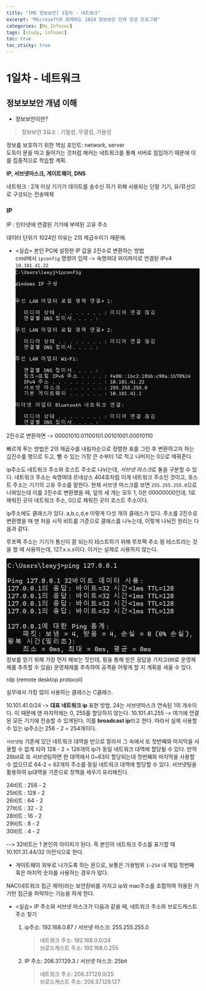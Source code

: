 ```yaml
---
title: "[MS 정보보안] 1일차 - 네트워크"
excerpt: "Microsoft와 함께하는 2024 정보보안 인재 양성 프로그램"
categories: [Ms_Infosec]
tags: [study, infosec]
toc: true
toc_sticky: true
---
```


# 1일차 - 네트워크

## 정보보보안 개념 이해

+ 정보보안이란?

> 정보보안 3요소 : 기밀성, 무결성, 가용성

정보를 보호하기 위한 핵심 포인트: network, server  
도둑이 문을 따고 들어가는 것처럼 해커는 네트워크를 통해 서버로 침입하기 때문에 이를 집중적으로 학습할 계획.  

**IP, 서브넷마스크, 게이트웨이, DNS**

네트워크 : 2개 이상 기기가 데이트를 송수신 하기 위해 사용되는 단말 기기, 유/뮤선으로 구성되는 전송매체   

### IP

IP : 인터넷에 연결된 기기에 부여된 고유 주소


데이터 단위가 1024인 이유는 2의 제곱수이기 때문에.   

+ <실습> 본인 PC에 설정한 IP 값을 2진수로 변환하는 방법  
cmd에서 `ipconfig` 명령어 입력 -> 숙명여대 와이파이로 연결된 IPv4 `10.101.41.22`
![fail to bring](/assets/Image/ms_infosec/day1_1.png)

2진수로 변환하면 -> 00001010.01100101.00101001.00010110

빠르게 푸는 방법은 2의 제곱수를 내림차순으로 정렬한 표를 그린 후 변환하고자 하는 십진수를 행으로 두고, 뺄 수 있는 가장 큰 수부터 1로 적고 나머지는 0으로 메꿔준다.  

ip주소도 네트워크 주소와 호스트 주소로 나뉘는데, *서브넷 마스크*로 둘을 구분할 수 있다. 
네트워크 주소는 숙명여대 르네상스 404호처럼 이게 네트워크 주소인 것이고, 호스트 주소는 기기의 고유 주소를 말한다. 현재 서브넷 마스크를 보면 `255.255.255.0`으로 나와있는데 이를 2진수로 변환했을 때, 앞의 세 개는 모두 1, 0은 00000000인데, 1로 채워진 곳이 네트워크 주소, 0으로 채워진 곳이 호스트 주소이다.   

ip주소에도 클래스가 있다. a,b,c,d,e 이렇게 다섯 개의 클래스가 있다. 주소를 2진수로 변환했을 때 맨 처음 시작 비트를 기준으로 클래스를 나누는데, 이렇게 나눠진 원리는 다음과 같다.   

루프팩 주소는 기기가 통신이 잘 되는지 테스트하기 위해 루프팩 주소 핑 테스트라는 것을 할 때 사용하는데, 127.x.x.x이다. 이거는 실제로 사용하지 않는다.  

![fail to bring](/assets/Image/ms_infosec/day1_2.png)  
정보를 얻기 위해 가장 먼저 해보는 짓인데, 핑을 통해 받은 응답을 가지고(ttl로 운영체제를 추측할 수 있음) 운영체제를 추측하여 공격을 어떻게 할 지 계획을 세울 수 있다.  

rdp (remote desktop protocol) 

실무에서 가장 많이 사용하는 클래스는 C클래스.  

10.101.41.0/24 -> **대표 네트워크 ip** 표현 방법. 24는 서브넷마스크 연속된 1의 개수이다. 이 때문에 맨 마지막에는 0, 255를 할당하지 않는다. 10.101.41.255 -> 여기에 연결된 모든 기기에 전송할 수 있게된다. 이를 **broadcast ip**라고 한다. 
따라서 실제 사용할 수 있는 ip주소는 256 - 2 = 254개이다.  

`서브넷팅` 기존에 있던 네트워크 대역을 반으로 잘라서 그 속에서 또 첫번째와 마지막을 사용할 수 없게 되어 128 - 2 = 126개의 ip가 동일 네트워크 대역에 할당될 수 있다. 
만약 26bit로 또 서브넷팅하면 한 대역에서 0~63이 할당되는데 첫번째와 마지막을 사용할 수 없으므로 64-2 = 62개의 주소를 동일 네트워크 대역에 할당할 수 있다. 서브넷팅을 활용하여 ip대역을 기준으로 정책을 세우기 유리해진다. 

24비트 : 256 - 2  
25비트 : 128 - 2  
26비트 : 64 - 2  
27비트 : 32 - 2  
28비트 : 16 - 2  
29비트 : 8 - 2  
30비트 : 4 - 2  

--> 32비트는 1 본인의 아이피가 된다. 즉 본인의 네트워크 주소를 표기할 때 10.101.31.44/32 이런식으로 한다. 

+ 게이트웨이
외부로 나가도록 하는 문으로, 보통은 가용범위 `1~254` 내 제일 첫번째 혹은 마지막 숫자를 사용하는 경우가 많다.  

NAC(네트워크 접근 제어)라는 보안장비를 가지고 ip와 mac주소를 조합하여 허용된 기기만 접근을 허락하는 기능을 하게 한다. 


+ <실습> IP 주소와 서브넷 마스크가 다음과 같을 때, 네트워크 주소와 브로드캐스트 주소 찾기  
    1. ip주소: 192.168.0.87 / 서브넷 마스크: 255.255.255.0  
        > 네트워크 주소: 192.168.0.0/24  
        > 브로드캐스트 주소: 192.168.0.255

    2. IP 주소: 206.37.129.3 / 서브넷 마스크: 25bit
        > 네트워크 주소: 206.37.129.0/25  
        > 브로드캐스트 주소: 206.37.129.127




